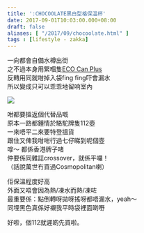```yaml
---
title: ':CHOCOOLATE黑白型格保溫杯'
date: 2017-09-01T10:03:00.000+08:00
draft: false
aliases: [ "/2017/09/chocoolate.html" ]
tags : [lifestyle - zakka]
---
```


一向都會自備水樽出街  
之不過本身用緊嗰隻[ECO Can Plus](https://hidie.net/ecocanplus/)  
反轉用同就咁掉入袋fing fing吓會漏水  
所以變成只可以乖乖地留响室內  

![](/images/chocoolate.jpg)

咁都要搵返個代替品嘅  
原本一路都鍾情於駱駝牌隻112壺  
一來唔平二來要特登搵貨  
跟住又俾我咁啱行過七仔睇到呢個壺  
嗱～ 都係香港牌子啫  
仲要係同雜誌crossover，就係平囉！  
（話說萬世冇買過Cosmopolitan喇）  
  
佢保溫程度好高  
外面又唔會因為熱/凍水而熱/凍咗  
最重要係：點倒轉呀拋呀搖呀都唔漏水，yeah～  
同埋黑色真係好襯我平時袋裡面啲嘢  
  
好啦，個112就遲啲先買啦。

